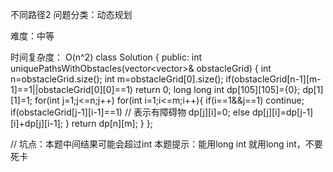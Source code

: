 不同路径2 问题分类：动态规划

难度：中等

时间复杂度： O(n^2)
class Solution {
public:
    int uniquePathsWithObstacles(vector<vector<int>>& obstacleGrid) {
        int n=obstacleGrid.size();
        int m=obstacleGrid[0].size();
        if(obstacleGrid[n-1][m-1]==1||obstacleGrid[0][0]==1)
            return 0;
        long long int dp[105][105]={0};
        dp[1][1]=1;
        for(int j=1;j<=n;j++)
            for(int i=1;i<=m;i++){
                if(i==1&&j==1)
                    continue;
                if(obstacleGrid[j-1][i-1]==1) // 表示有障碍物
                    dp[j][i]=0;
                else
                    dp[j][i]=dp[j-1][i]+dp[j][i-1];
            }
        return dp[n][m];
    }
};

// 坑点：本题中间结果可能会超过int
本题提示：能用long int 就用long int，不要死卡
